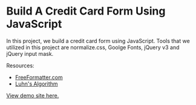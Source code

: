 # Build A Credit Card Form Using JavaScript

In this project, we build a credit card form using JavaScript. Tools that we utilized in this project are normalize.css, Goolge Fonts, jQuery v3 and jQuery input mask.

Resources:
- [FreeFormatter.com](http://www.freeformatter.com/credit-card-number-generator-validator.html)
- [Luhn's Algorithm](http://gist.github.com/DiegoSalazar/4075533)

[View demo site here.](http://edwinchen.co/build_a_credit_card_form_with_js/)
